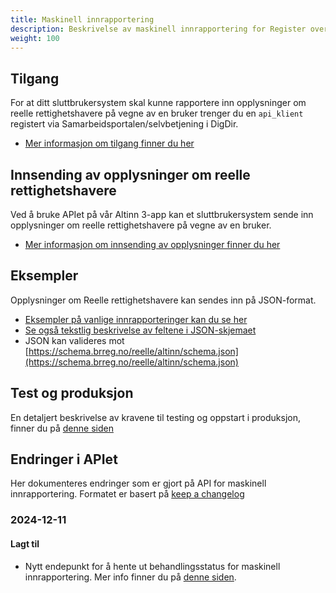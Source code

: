 ```yaml
---
title: Maskinell innrapportering
description: Beskrivelse av maskinell innrapportering for Register over reelle rettighetshavere
weight: 100
---
```


## Tilgang
For at ditt sluttbrukersystem skal kunne rapportere inn opplysninger om reelle rettighetshavere på vegne av en bruker trenger du en `api_klient` registert via Samarbeidsportalen/selvbetjening i DigDir.
* [Mer informasjon om tilgang finner du her](./hvordan-faa-tilgang)

## Innsending av opplysninger om reelle rettighetshavere
Ved å bruke APIet på vår Altinn 3-app kan et sluttbrukersystem sende inn opplysninger om reelle rettighetshavere på vegne av en bruker.
* [Mer informasjon om innsending av opplysninger finner du her](./hvordan-sende-inn)

## Eksempler
Opplysninger om Reelle rettighetshavere kan sendes inn på JSON-format. 
* [Eksempler på vanlige innrapporteringer kan du se her](./eksempler-paa-registrering)
* [Se også tekstlig beskrivelse av feltene i JSON-skjemaet](./beskrivelse-av-felter)
* JSON kan valideres mot [https://schema.brreg.no/reelle/altinn/schema.json](https://schema.brreg.no/reelle/altinn/schema.json)

## Test og produksjon
En detaljert beskrivelse av kravene til testing og oppstart i produksjon, finner du på [denne siden](./test-og-produksjon)


## Endringer i APIet
Her dokumenteres endringer som er gjort på API for maskinell innrapportering.
Formatet er basert på [keep a changelog](https://keepachangelog.com/en/1.1.0/)

### 2024-12-11

#### Lagt til
* Nytt endepunkt for å hente ut behandlingsstatus for maskinell innrapportering. Mer info finner du på [denne siden](./hvordan-sende-inn/#10-hent-behandlingsstatus).

